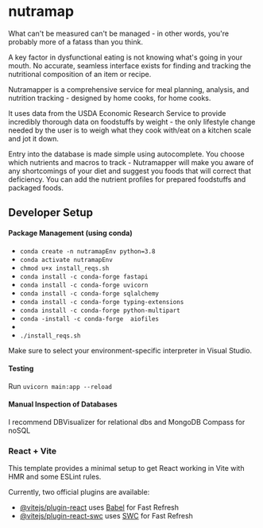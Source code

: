 # nutramap

What can't be measured can't be managed - in other words, you're probably more of a fatass than you think.

A key factor in dysfunctional eating is not knowing what's going in your mouth.  No accurate, seamless interface exists for finding and tracking the nutritional composition of an item or recipe. 

Nutramapper is a comprehensive service for meal planning, analysis, and nutrition tracking - designed by home cooks, for home cooks. 

It uses data from the USDA Economic Research Service to provide incredibly thorough data on foodstuffs by weight - the only lifestyle change needed by the user is to weigh what they cook with/eat on a kitchen scale and jot it down.

Entry into the database is made simple using autocomplete. You choose which nutrients and macros to track - Nutramapper will make you aware of any shortcomings of your diet and suggest you foods that will correct that deficiency. You can add the nutrient profiles for prepared foodstuffs and packaged foods.

 
## Developer Setup 

#### Package Management (using conda)
- `conda create -n nutramapEnv python=3.8`
- `conda activate nutramapEnv`
- `chmod u+x install_reqs.sh`
- `conda install -c conda-forge fastapi`
- `conda install -c conda-forge uvicorn`
- `conda install -c conda-forge sqlalchemy`
- `conda install -c conda-forge typing-extensions`
- `conda install -c conda-forge python-multipart`
- `conda -install -c conda-forge  aiofiles`
- 
- `./install_reqs.sh`

Make sure to select your environment-specific interpreter in Visual Studio.

#### Testing
Run `uvicorn main:app --reload`

#### Manual Inspection of Databases
 I recommend DBVisualizer for relational dbs and MongoDB Compass for noSQL

### React + Vite

This template provides a minimal setup to get React working in Vite with HMR and some ESLint rules.

Currently, two official plugins are available:

- [@vitejs/plugin-react](https://github.com/vitejs/vite-plugin-react/blob/main/packages/plugin-react/README.md) uses [Babel](https://babeljs.io/) for Fast Refresh
- [@vitejs/plugin-react-swc](https://github.com/vitejs/vite-plugin-react-swc) uses [SWC](https://swc.rs/) for Fast Refresh

